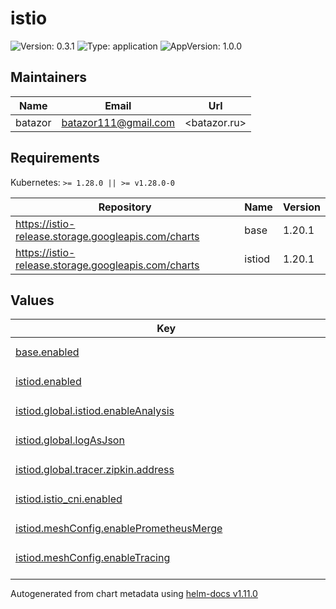 # istio

![Version: 0.3.1](https://img.shields.io/badge/Version-0.3.1-informational?style=flat-square) ![Type: application](https://img.shields.io/badge/Type-application-informational?style=flat-square) ![AppVersion: 1.0.0](https://img.shields.io/badge/AppVersion-1.0.0-informational?style=flat-square)

## Maintainers

| Name | Email | Url |
| ---- | ------ | --- |
| batazor | <batazor111@gmail.com> | <batazor.ru> |

## Requirements

Kubernetes: `>= 1.28.0 || >= v1.28.0-0`

| Repository | Name | Version |
|------------|------|---------|
| https://istio-release.storage.googleapis.com/charts | base | 1.20.1 |
| https://istio-release.storage.googleapis.com/charts | istiod | 1.20.1 |

## Values

<table height="400px" >
	<thead>
		<th>Key</th>
		<th>Type</th>
		<th>Default</th>
		<th>Description</th>
	</thead>
	<tbody>
		<tr>
			<td id="base--enabled"><a href="./values.yaml#L2">base.enabled</a></td>
			<td>
bool
</td>
			<td>
				<div style="max-width: 300px;">
<pre lang="json">
true
</pre>
</div>
			</td>
			<td></td>
		</tr>
		<tr>
			<td id="istiod--enabled"><a href="./values.yaml#L5">istiod.enabled</a></td>
			<td>
bool
</td>
			<td>
				<div style="max-width: 300px;">
<pre lang="json">
true
</pre>
</div>
			</td>
			<td></td>
		</tr>
		<tr>
			<td id="istiod--global--istiod--enableAnalysis"><a href="./values.yaml#L11">istiod.global.istiod.enableAnalysis</a></td>
			<td>
bool
</td>
			<td>
				<div style="max-width: 300px;">
<pre lang="json">
true
</pre>
</div>
			</td>
			<td></td>
		</tr>
		<tr>
			<td id="istiod--global--logAsJson"><a href="./values.yaml#L8">istiod.global.logAsJson</a></td>
			<td>
bool
</td>
			<td>
				<div style="max-width: 300px;">
<pre lang="json">
true
</pre>
</div>
			</td>
			<td></td>
		</tr>
		<tr>
			<td id="istiod--global--tracer--zipkin--address"><a href="./values.yaml#L15">istiod.global.tracer.zipkin.address</a></td>
			<td>
string
</td>
			<td>
				<div style="max-width: 300px;">
<pre lang="json">
"grafana-tempo.grafana:9411"
</pre>
</div>
			</td>
			<td></td>
		</tr>
		<tr>
			<td id="istiod--istio_cni--enabled"><a href="./values.yaml#L26">istiod.istio_cni.enabled</a></td>
			<td>
bool
</td>
			<td>
				<div style="max-width: 300px;">
<pre lang="json">
false
</pre>
</div>
			</td>
			<td></td>
		</tr>
		<tr>
			<td id="istiod--meshConfig--enablePrometheusMerge"><a href="./values.yaml#L32">istiod.meshConfig.enablePrometheusMerge</a></td>
			<td>
bool
</td>
			<td>
				<div style="max-width: 300px;">
<pre lang="json">
true
</pre>
</div>
			</td>
			<td></td>
		</tr>
		<tr>
			<td id="istiod--meshConfig--enableTracing"><a href="./values.yaml#L31">istiod.meshConfig.enableTracing</a></td>
			<td>
bool
</td>
			<td>
				<div style="max-width: 300px;">
<pre lang="json">
true
</pre>
</div>
			</td>
			<td></td>
		</tr>
		<tr>
			<td id="istiod--meshConfig--extensionProviders[0]--envoyOtelAls--port"><a href="./values.yaml#L37">istiod.meshConfig.extensionProviders[0].envoyOtelAls.port</a></td>
			<td>
int
</td>
			<td>
				<div style="max-width: 300px;">
<pre lang="json">
4317
</pre>
</div>
			</td>
			<td></td>
		</tr>
		<tr>
			<td id="istiod--meshConfig--extensionProviders[0]--envoyOtelAls--service"><a href="./values.yaml#L36">istiod.meshConfig.extensionProviders[0].envoyOtelAls.service</a></td>
			<td>
string
</td>
			<td>
				<div style="max-width: 300px;">
<pre lang="json">
"grafana-tempo.grafana.svc.cluster.local"
</pre>
</div>
			</td>
			<td></td>
		</tr>
		<tr>
			<td id="istiod--meshConfig--extensionProviders[0]--name"><a href="./values.yaml#L34">istiod.meshConfig.extensionProviders[0].name</a></td>
			<td>
string
</td>
			<td>
				<div style="max-width: 300px;">
<pre lang="json">
"otel"
</pre>
</div>
			</td>
			<td></td>
		</tr>
		<tr>
			<td id="istiod--meshConfig--extensionProviders[1]--name"><a href="./values.yaml#L38">istiod.meshConfig.extensionProviders[1].name</a></td>
			<td>
string
</td>
			<td>
				<div style="max-width: 300px;">
<pre lang="json">
"otel-tracing"
</pre>
</div>
			</td>
			<td></td>
		</tr>
		<tr>
			<td id="istiod--meshConfig--extensionProviders[1]--opentelemetry--port"><a href="./values.yaml#L41">istiod.meshConfig.extensionProviders[1].opentelemetry.port</a></td>
			<td>
int
</td>
			<td>
				<div style="max-width: 300px;">
<pre lang="json">
4317
</pre>
</div>
			</td>
			<td></td>
		</tr>
		<tr>
			<td id="istiod--meshConfig--extensionProviders[1]--opentelemetry--service"><a href="./values.yaml#L40">istiod.meshConfig.extensionProviders[1].opentelemetry.service</a></td>
			<td>
string
</td>
			<td>
				<div style="max-width: 300px;">
<pre lang="json">
"otel-collector-collector.grafana.svc.cluster.local"
</pre>
</div>
			</td>
			<td></td>
		</tr>
		<tr>
			<td id="istiod--pilot--env--ENABLE_NATIVE_SIDECARS"><a href="./values.yaml#L22">istiod.pilot.env.ENABLE_NATIVE_SIDECARS</a></td>
			<td>
string
</td>
			<td>
				<div style="max-width: 300px;">
<pre lang="json">
"true"
</pre>
</div>
			</td>
			<td></td>
		</tr>
		<tr>
			<td id="istiod--pilot--env--ISTIO_ENABLE_CONTROLLER_QUEUE_METRICS"><a href="./values.yaml#L23">istiod.pilot.env.ISTIO_ENABLE_CONTROLLER_QUEUE_METRICS</a></td>
			<td>
string
</td>
			<td>
				<div style="max-width: 300px;">
<pre lang="json">
"true"
</pre>
</div>
			</td>
			<td></td>
		</tr>
		<tr>
			<td id="istiod--pilot--traceSampling"><a href="./values.yaml#L19">istiod.pilot.traceSampling</a></td>
			<td>
float
</td>
			<td>
				<div style="max-width: 300px;">
<pre lang="json">
100
</pre>
</div>
			</td>
			<td></td>
		</tr>
		<tr>
			<td id="istiod--telemetry--v2--metadataExchange--wasmEnabled"><a href="./values.yaml#L46">istiod.telemetry.v2.metadataExchange.wasmEnabled</a></td>
			<td>
bool
</td>
			<td>
				<div style="max-width: 300px;">
<pre lang="json">
true
</pre>
</div>
			</td>
			<td></td>
		</tr>
		<tr>
			<td id="istiod--telemetry--v2--prometheus--configOverride--scrapeInterval"><a href="./values.yaml#L51">istiod.telemetry.v2.prometheus.configOverride.scrapeInterval</a></td>
			<td>
string
</td>
			<td>
				<div style="max-width: 300px;">
<pre lang="json">
"15s"
</pre>
</div>
			</td>
			<td></td>
		</tr>
		<tr>
			<td id="istiod--telemetry--v2--prometheus--configOverride--scrapeTimeout"><a href="./values.yaml#L52">istiod.telemetry.v2.prometheus.configOverride.scrapeTimeout</a></td>
			<td>
string
</td>
			<td>
				<div style="max-width: 300px;">
<pre lang="json">
"10s"
</pre>
</div>
			</td>
			<td></td>
		</tr>
		<tr>
			<td id="istiod--telemetry--v2--prometheus--enabled"><a href="./values.yaml#L48">istiod.telemetry.v2.prometheus.enabled</a></td>
			<td>
bool
</td>
			<td>
				<div style="max-width: 300px;">
<pre lang="json">
true
</pre>
</div>
			</td>
			<td></td>
		</tr>
		<tr>
			<td id="istiod--telemetry--v2--prometheus--wasmEnabled"><a href="./values.yaml#L49">istiod.telemetry.v2.prometheus.wasmEnabled</a></td>
			<td>
bool
</td>
			<td>
				<div style="max-width: 300px;">
<pre lang="json">
true
</pre>
</div>
			</td>
			<td></td>
		</tr>
	</tbody>
</table>

----------------------------------------------
Autogenerated from chart metadata using [helm-docs v1.11.0](https://github.com/norwoodj/helm-docs/releases/v1.11.0)
